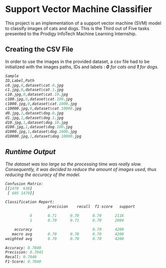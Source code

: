# Support Vector Machine Classifier
This project is an implementation of a support vector machine (SVM) model to classify images of cats and dogs. This is the Third out of Five tasks presented to the Prodigy InfoTech Machine Learning Internship.

## Creating the CSV File
In order to use the images in the provided dataset, a csv file had to be initialized with the images paths, IDs and labels : <i><b>0</b> for cats and <b>1</b> for dogs<i/>.
```python
Sample
ID,Label,Path
c0.jpg,0,dataset\cat.0.jpg
c1.jpg,0,dataset\cat.1.jpg
c10.jpg,0,dataset\cat.10.jpg
c100.jpg,0,dataset\cat.100.jpg
c1000.jpg,0,dataset\cat.1000.jpg
c10000.jpg,0,dataset\cat.10000.jpg
d0.jpg,1,dataset\dog.0.jpg
d1.jpg,1,dataset\dog.1.jpg
d10.jpg,1,dataset\dog.10.jpg
d100.jpg,1,dataset\dog.100.jpg
d1000.jpg,1,dataset\dog.1000.jpg
d10000.jpg,1,dataset\dog.10000.jpg
```
## Runtime Output
The dataset was too large so the processing time was really slow. Consequently, it was decided to reduce the amount of images used, thus reducing the accuracy of the model.
```python
Confusion Matrix:
[[1478  638]
 [ 605 1479]]

Classification Report:
                   precision    recall  f1-score   support

           0       0.71      0.70      0.70      2116
           1       0.70      0.71      0.70      2084

    accuracy                           0.70      4200
   macro avg       0.70      0.70      0.70      4200
weighted avg       0.70      0.70      0.70      4200

Accuracy: 0.7040
Precision: 0.7041
Recall: 0.7040
F1-Score: 0.7040
  
```
